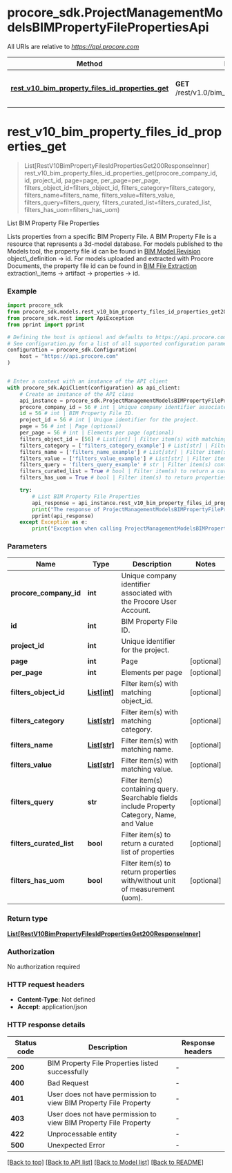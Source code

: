 # procore_sdk.ProjectManagementModelsBIMPropertyFilePropertiesApi

All URIs are relative to *https://api.procore.com*

Method | HTTP request | Description
------------- | ------------- | -------------
[**rest_v10_bim_property_files_id_properties_get**](ProjectManagementModelsBIMPropertyFilePropertiesApi.md#rest_v10_bim_property_files_id_properties_get) | **GET** /rest/v1.0/bim_property_files/{id}/properties | List BIM Property File Properties


# **rest_v10_bim_property_files_id_properties_get**
> List[RestV10BimPropertyFilesIdPropertiesGet200ResponseInner] rest_v10_bim_property_files_id_properties_get(procore_company_id, id, project_id, page=page, per_page=per_page, filters_object_id=filters_object_id, filters_category=filters_category, filters_name=filters_name, filters_value=filters_value, filters_query=filters_query, filters_curated_list=filters_curated_list, filters_has_uom=filters_has_uom)

List BIM Property File Properties

Lists properties from a specific BIM Property File. A BIM Property File is a resource that represents a 3d-model database. For models published to the Models tool, the property file id can be found in [BIM Model Revision](https://developers.procore.com/reference/rest/v1/bim-model-revisions?version=1.0#show-bim-model-revision) object\\_definition -> id. For models uploaded and extracted with Procore Documents, the property file id can be found in [BIM File Extraction](https://developers.procore.com/reference/rest/v1/bim-file-extractions?version=1.0#show-bim-file-extraction) extraction\\_items -> artifact -> properties -> id.

### Example


```python
import procore_sdk
from procore_sdk.models.rest_v10_bim_property_files_id_properties_get200_response_inner import RestV10BimPropertyFilesIdPropertiesGet200ResponseInner
from procore_sdk.rest import ApiException
from pprint import pprint

# Defining the host is optional and defaults to https://api.procore.com
# See configuration.py for a list of all supported configuration parameters.
configuration = procore_sdk.Configuration(
    host = "https://api.procore.com"
)


# Enter a context with an instance of the API client
with procore_sdk.ApiClient(configuration) as api_client:
    # Create an instance of the API class
    api_instance = procore_sdk.ProjectManagementModelsBIMPropertyFilePropertiesApi(api_client)
    procore_company_id = 56 # int | Unique company identifier associated with the Procore User Account.
    id = 56 # int | BIM Property File ID.
    project_id = 56 # int | Unique identifier for the project.
    page = 56 # int | Page (optional)
    per_page = 56 # int | Elements per page (optional)
    filters_object_id = [56] # List[int] | Filter item(s) with matching object_id. (optional)
    filters_category = ['filters_category_example'] # List[str] | Filter item(s) with matching category. (optional)
    filters_name = ['filters_name_example'] # List[str] | Filter item(s) with matching name. (optional)
    filters_value = ['filters_value_example'] # List[str] | Filter item(s) with matching value. (optional)
    filters_query = 'filters_query_example' # str | Filter item(s) containing query. Searchable fields include Property Category, Name, and Value (optional)
    filters_curated_list = True # bool | Filter item(s) to return a curated list of properties (optional)
    filters_has_uom = True # bool | Filter item(s) to return properties with/without unit of measurement (uom). (optional)

    try:
        # List BIM Property File Properties
        api_response = api_instance.rest_v10_bim_property_files_id_properties_get(procore_company_id, id, project_id, page=page, per_page=per_page, filters_object_id=filters_object_id, filters_category=filters_category, filters_name=filters_name, filters_value=filters_value, filters_query=filters_query, filters_curated_list=filters_curated_list, filters_has_uom=filters_has_uom)
        print("The response of ProjectManagementModelsBIMPropertyFilePropertiesApi->rest_v10_bim_property_files_id_properties_get:\n")
        pprint(api_response)
    except Exception as e:
        print("Exception when calling ProjectManagementModelsBIMPropertyFilePropertiesApi->rest_v10_bim_property_files_id_properties_get: %s\n" % e)
```



### Parameters


Name | Type | Description  | Notes
------------- | ------------- | ------------- | -------------
 **procore_company_id** | **int**| Unique company identifier associated with the Procore User Account. | 
 **id** | **int**| BIM Property File ID. | 
 **project_id** | **int**| Unique identifier for the project. | 
 **page** | **int**| Page | [optional] 
 **per_page** | **int**| Elements per page | [optional] 
 **filters_object_id** | [**List[int]**](int.md)| Filter item(s) with matching object_id. | [optional] 
 **filters_category** | [**List[str]**](str.md)| Filter item(s) with matching category. | [optional] 
 **filters_name** | [**List[str]**](str.md)| Filter item(s) with matching name. | [optional] 
 **filters_value** | [**List[str]**](str.md)| Filter item(s) with matching value. | [optional] 
 **filters_query** | **str**| Filter item(s) containing query. Searchable fields include Property Category, Name, and Value | [optional] 
 **filters_curated_list** | **bool**| Filter item(s) to return a curated list of properties | [optional] 
 **filters_has_uom** | **bool**| Filter item(s) to return properties with/without unit of measurement (uom). | [optional] 

### Return type

[**List[RestV10BimPropertyFilesIdPropertiesGet200ResponseInner]**](RestV10BimPropertyFilesIdPropertiesGet200ResponseInner.md)

### Authorization

No authorization required

### HTTP request headers

 - **Content-Type**: Not defined
 - **Accept**: application/json

### HTTP response details

| Status code | Description | Response headers |
|-------------|-------------|------------------|
**200** | BIM Property File Properties listed successfully |  -  |
**400** | Bad Request |  -  |
**401** | User does not have permission to view BIM Property File Property |  -  |
**403** | User does not have permission to view BIM Property File Property |  -  |
**422** | Unprocessable entity |  -  |
**500** | Unexpected Error |  -  |

[[Back to top]](#) [[Back to API list]](../README.md#documentation-for-api-endpoints) [[Back to Model list]](../README.md#documentation-for-models) [[Back to README]](../README.md)

